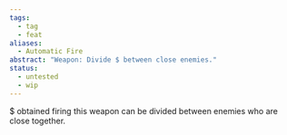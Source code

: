 ```yaml
---
tags:
  - tag
  - feat
aliases:
  - Automatic Fire
abstract: "Weapon: Divide $ between close enemies."
status:
  - untested
  - wip
---
```

$ obtained firing this weapon can be divided between enemies who are close together.